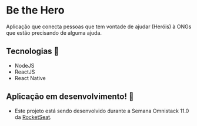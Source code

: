 # Be the Hero
Aplicação que conecta pessoas que tem vontade de ajudar (Heróis) à ONGs que estão precisando de alguma ajuda.

## Tecnologias :wrench:
- NodeJS
- ReactJS
- React Native

## Aplicação em desenvolvimento! :hammer:

- Este projeto está sendo desenvolvido durante a Semana Omnistack 11.0 da [RocketSeat](https://rocketseat.com.br/week/inscricao/11.0).